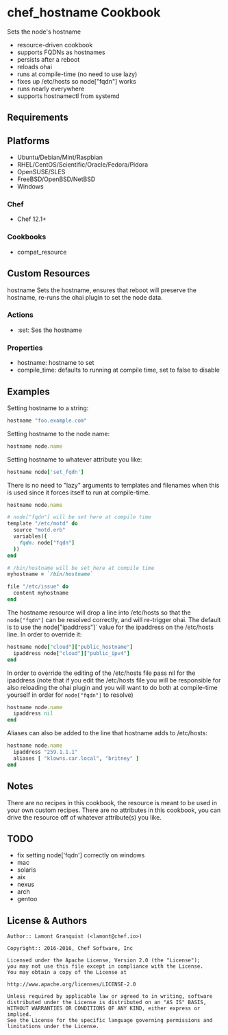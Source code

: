 # chef_hostname Cookbook

Sets the node's hostname

* resource-driven cookbook
* supports FQDNs as hostnames
* persists after a reboot
* reloads ohai
* runs at compile-time (no need to use lazy)
* fixes up /etc/hosts so node["fqdn"] works
* runs nearly everywhere
* supports hostnamectl from systemd

## Requirements

## Platforms
- Ubuntu/Debian/Mint/Raspbian
- RHEL/CentOS/Scientific/Oracle/Fedora/Pidora
- OpenSUSE/SLES
- FreeBSD/OpenBSD/NetBSD
- Windows

### Chef
- Chef 12.1+

### Cookbooks
- compat_resource


## Custom Resources

hostname Sets the hostname, ensures that reboot will preserve the hostname, re-runs the ohai plugin to set the node data.

### Actions

- :set: Ses the hostname

### Properties

- hostname: hostname to set
- compile_time:  defaults to running at compile time, set to false to disable

## Examples

Setting hostname to a string:

```ruby
hostname "foo.example.com"
```

Setting hostname to the node name:

```ruby
hostname node.name
```

Setting hostname to whatever attribute you like:

```ruby
hostname node['set_fqdn']
```

There is no need to "lazy" arguments to templates and filenames when this is used since it forces itself to run at compile-time.

```ruby
hostname node.name

# node["fqdn"] will be set here at compile time
template "/etc/motd" do
  source "motd.erb"
  variables({
    fqdn: node["fqdn"]
  })
end

# /bin/hostname will be set here at compile time
myhostname = `/bin/hostname`

file "/etc/issue" do
  content myhostname
end
```

The hostname resource will drop a line into /etc/hosts so that the `node["fqdn"]` can be resolved correctly, and will re-trigger ohai.  The default is
to use the node["ipaddress"]` value for the ipaddress on the /etc/hosts line.  In order to override it:

```ruby
hostname node["cloud"]["public_hostname"]
  ipaddress node["cloud"]["public_ipv4"]
end
```

In order to override the editing of the /etc/hosts file pass nil for the ipaddress (note that if you edit the /etc/hosts file you will be responsible
for also reloading the ohai plugin and you will want to do both at compile-time yourself in order for `node["fqdn"]` to resolve)

```ruby
hostname node.name
  ipaddress nil
end
```

Aliases can also be added to the line that hostname adds to /etc/hosts:

```ruby
hostname node.name
  ipaddress "259.1.1.1"
  aliases [ "klowns.car.local", "britney" ]
end
```

## Notes

There are no recipes in this cookbook, the resource is meant to be used in your own custom recipes.  There are no attributes in this cookbook,
you can drive the resource off of whatever attribute(s) you like.

## TODO
- fix setting node['fqdn'] correctly on windows
- mac
- solaris
- aix
- nexus
- arch
- gentoo

## License & Authors

```
Author:: Lamont Granquist (<lamont@chef.io>)

Copyright:: 2016-2016, Chef Software, Inc

Licensed under the Apache License, Version 2.0 (the "License");
you may not use this file except in compliance with the License.
You may obtain a copy of the License at

http://www.apache.org/licenses/LICENSE-2.0

Unless required by applicable law or agreed to in writing, software
distributed under the License is distributed on an "AS IS" BASIS,
WITHOUT WARRANTIES OR CONDITIONS OF ANY KIND, either express or implied.
See the License for the specific language governing permissions and
limitations under the License.
```
